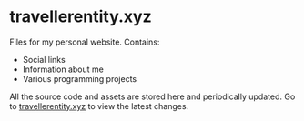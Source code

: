 # travellerentity.xyz
Files for my personal website.
Contains:
- Social links
- Information about me
- Various programming projects

All the source code and assets are stored here and periodically updated. Go to [travellerentity.xyz](travellerentity.xyz) to view the latest changes.

